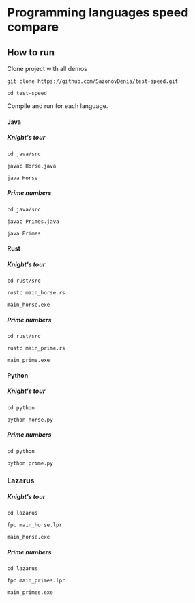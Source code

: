 # Programming languages speed compare

## How to run

Clone project with all demos

~~~
git clone https://github.com/SazonovDenis/test-speed.git

cd test-speed
~~~

Compile and run for each language.

#### Java

##### Knight's tour

~~~
cd java/src

javac Horse.java

java Horse
~~~

##### Prime numbers

~~~
cd java/src

javac Primes.java 

java Primes
~~~

#### Rust

##### Knight's tour

~~~
cd rust/src

rustc main_horse.rs

main_horse.exe
~~~

##### Prime numbers

~~~
cd rust/src

rustc main_prime.rs

main_prime.exe
~~~

#### Python

##### Knight's tour

~~~
cd python

python horse.py
~~~

##### Prime numbers

~~~
cd python

python prime.py
~~~

### Lazarus

##### Knight's tour

~~~
cd lazarus

fpc main_horse.lpr

main_horse.exe
~~~

##### Prime numbers

~~~
cd lazarus

fpc main_primes.lpr

main_primes.exe
~~~